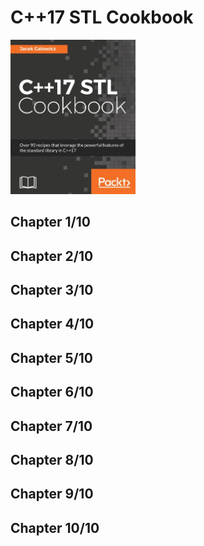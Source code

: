 # C++17 STL Cookbook
<img src="../covers/9781787120495.jpg" width="200"/>

## Chapter 1/10
## Chapter 2/10
## Chapter 3/10
## Chapter 4/10
## Chapter 5/10
## Chapter 6/10
## Chapter 7/10
## Chapter 8/10
## Chapter 9/10
## Chapter 10/10

